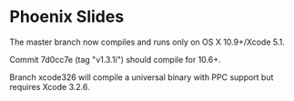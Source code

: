 Phoenix Slides
==============

The master branch now compiles and runs only on OS X 10.9+/Xcode 5.1.

Commit 7d0cc7e (tag "v1.3.1i") should compile for 10.6+.

Branch xcode326 will compile a universal binary with PPC support but requires Xcode 3.2.6.
